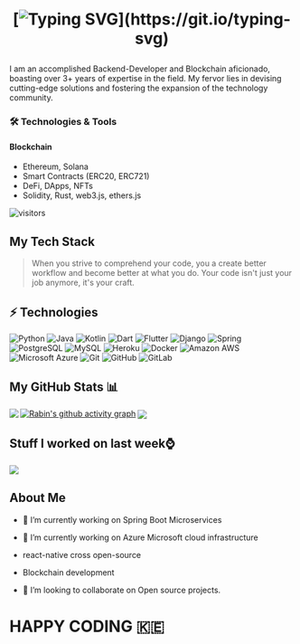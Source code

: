 <h1 align="center">

[![Typing SVG](https://readme-typing-svg.herokuapp.com?font=Architects+Daughter&color=7AF79A&size=20&lines=Hey!+I+am+professional+Blockchain+dev;I+am+SoftWare+Engineer...;)](https://git.io/typing-svg)
  
</h1>

I am an accomplished Backend-Developer and Blockchain aficionado, boasting over 3+ years of expertise in the field. My fervor lies in devising cutting-edge solutions and fostering the expansion of the technology community.

### 🛠️ Technologies & Tools

#### Blockchain
- Ethereum, Solana
- Smart Contracts (ERC20, ERC721)
- DeFi, DApps, NFTs
- Solidity, Rust, web3.js, ethers.js


![visitors](https://visitor-badge-reloaded.herokuapp.com/badge?page_id=Zack-rabin&color=00cf00)

## My Tech Stack 
>When you strive to comprehend your code, you a create better workflow 
>and become better at what you do. Your code isn't just your job anymore,
>it's your craft.

## ⚡ Technologies

![Python](https://img.shields.io/badge/-Python-black?style=flat-square&logo=Python)
![Java](https://img.shields.io/badge/-java-E34A86?style=flat-square&logo=java)
![Kotlin](https://img.shields.io/badge/-Kotlin-430098?style=flat-square&logo=kotlin)
![Dart](https://img.shields.io/badge/-Dart-181717?style=flat-square&logo=dart)
![Flutter](https://img.shields.io/badge/-Flutter-FCA121?style=flat-square&logo=flutter)
![Django](https://img.shields.io/badge/-django-E34A86?style=flat-square&logo=django)
![Spring](https://img.shields.io/badge/-Spring-black?style=flat-square&logo=spring)
![PostgreSQL](https://img.shields.io/badge/-PostgreSQL-336791?style=flat-square&logo=postgresql)
![MySQL](https://img.shields.io/badge/-MySQL-black?style=flat-square&logo=mysql)
![Heroku](https://img.shields.io/badge/-Heroku-430098?style=flat-square&logo=heroku)
![Docker](https://img.shields.io/badge/-Docker-black?style=flat-square&logo=docker)
![Amazon AWS](https://img.shields.io/badge/Amazon%20AWS-232F3E?style=flat-square&logo=amazon-aws)
![Microsoft Azure](https://img.shields.io/badge/Microsoft%20Azure-232F7E?style=flat-square&logo=microsoft-azure)
![Git](https://img.shields.io/badge/-Git-black?style=flat-square&logo=git)
![GitHub](https://img.shields.io/badge/-GitHub-181717?style=flat-square&logo=github)
![GitLab](https://img.shields.io/badge/-GitLab-FCA121?style=flat-square&logo=gitlab)

## My GitHub Stats 📊
[![Rabin's github activity graph](https://activity-graph.herokuapp.com/graph?username=Zack-rabin&theme=react-dark)](https://github.com/Zack-rabin)
<a href="https://github.com/anuraghazra/github-readme-stats">
<img align="left" src="https://github-readme-stats.vercel.app/api?username=Zack-rabin&count_private=true&show_icons=true" />
</a>
<a href="https://github.com/anuraghazra/convoychat">
<img align="center" src="https://github-readme-stats.vercel.app/api/top-langs/?username=Zack-rabin" />
</a>
<br>

## Stuff I worked on last week⌚
<a href="https://github.com/anuraghazra/github-readme-stats">
<img align="center" src="https://github-readme-stats.vercel.app/api/wakatime?username=@Zack-rabin&compact=True"/>
</a>

<h2> About Me</h2>

- 🔭 I’m currently working on Spring Boot Microservices

- 🌱 I’m currently working on Azure Microsoft cloud infrastructure
- react-native cross open-source
- Blockchain development 

- 👯 I’m looking to collaborate on Open source projects.




# HAPPY CODING :kenya:
